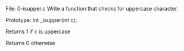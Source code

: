 File: 0-isupper.c
Write a function that checks for uppercase character.



Prototype: int _isupper(int c);

Returns 1 if c is uppercase

Returns 0 otherwise
